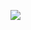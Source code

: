 ![](https://www.nta.go.jp/tmp/fee5d9db-ae9c-4b75-a9c2-105c9977c83d/images/ff2bb3c7dfb2202b601b67700159ca0f69ca6ee320bf10a6aa7a7aa69c719b90.jpg)